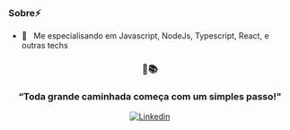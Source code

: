 
### Sobre⚡

- 🌱 &nbsp; Me especialisando em Javascript, NodeJs, Typescript, React, e outras techs

<h3 align="center">
  💜📚
</h3>
<h3 align="center">
  “Toda grande caminhada começa com um simples passo!"
</h3>
<p align="center">
  <a href="https://www.linkedin.com/in/jp-soares/"><img alt="Linkedin" src="https://img.shields.io/badge/-LinkedIn-blue?style=flat-square&logo=Linkedin&logoColor=white&link=https://www.linkedin.com/in/fagnerpsantos/"></a>
</p>
